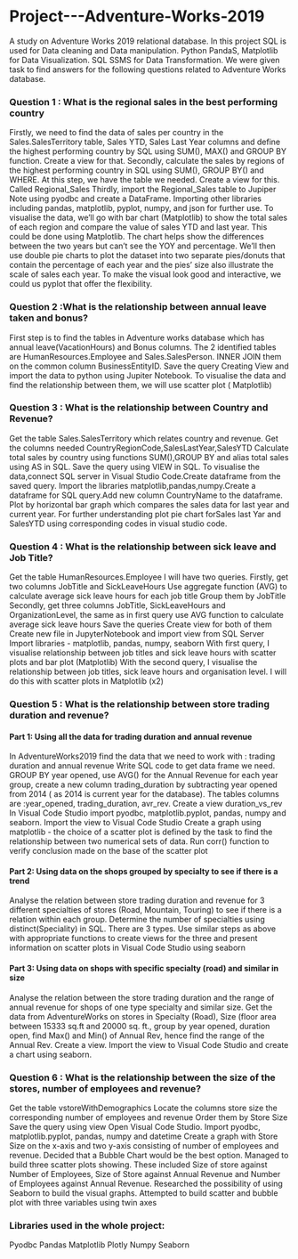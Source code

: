 # Project---Adventure-Works-2019
A study on Adventure Works 2019 relational database.
In this project SQL is used for Data cleaning and Data manipulation. Python PandaS, Matplotlib for Data Visualization. SQL SSMS for Data Transformation. We were given task to find answers for the following questions related to Adventure Works database.

### Question 1 :  What is the regional sales in the best performing country 

Firstly, we need to find the data of sales per country in the Sales.SalesTerritory table, Sales YTD, Sales Last Year columns and define the highest performing country by SQL using SUM(), MAX() and GROUP BY function. Create a view for that. 
Secondly, calculate the sales by regions of the highest performing country in SQL using SUM(), GROUP BY() and WHERE. At this step, we have the table we needed. Create a view for this. Called Regional_Sales
Thirdly, import the Regional_Sales table to Jupiper Note using pyodbc and create a DataFrame. Importing other libraries including pandas, matplotlib, pyplot, numpy, and json for further use.
To visualise the data, we’ll go with bar chart (Matplotlib) to show the total sales of each region and compare the value of sales YTD and last year. This could be done using Matplotlib. The chart helps show the differences between the two years but can’t see the YOY and percentage.
We’ll then use double pie charts to plot the dataset into two separate pies/donuts that contain the percentage of each year and the pies’ size also illustrate the scale of sales each year. To make the visual look good and interactive, we could us pyplot that offer the flexibility.

### Question 2 :What is the relationship between annual leave taken and bonus?

First step is to find  the tables in Adventure works database  which has annual leave(VacationHours) and Bonus columns.
The 2 identified tables are HumanResources.Employee and Sales.SalesPerson. 
INNER JOIN them on the common column BusinessEntityID.
Save the query Creating View and import the data to python using Jupiter Notebook.
To visualise the data and find the relationship between them, we will use scatter plot ( Matplotlib) 

### Question 3 : What is the relationship between Country and Revenue?

Get the table Sales.SalesTerritory which relates country and revenue.
Get the columns needed CountryRegionCode,SalesLastYear,SalesYTD
Calculate total sales by country using functions SUM(),GROUP BY and alias total sales using AS in SQL.
Save the query using VIEW in SQL.
To visualise the data,connect SQL server in Visual Studio Code.Create dataframe from the saved query.
Import the libraries matplotlib,pandas,numpy.Create a dataframe for SQL query.Add new column CountryName to the dataframe.
Plot by horizontal bar graph which compares the sales data for last year and current year.
For further understanding plot pie chart forSales last Yar and SalesYTD using corresponding codes in visual studio code.

### Question 4 : What is the relationship between sick leave and Job Title?

Get the table HumanResources.Employee
I will have two queries.
Firstly, get two columns JobTitle and SickLeaveHours
Use aggregate function (AVG) to calculate average sick leave hours for each job title
Group them by JobTitle 
Secondly, get three columns JobTitle, SickLeaveHours and OrganizationLevel, the same as in first query use AVG function to calculate average sick leave hours
Save the queries
Create view for both of them
Create new file in JupyterNotebook and import view from SQL Server
Import libraries - matplotlib, pandas, numpy, seaborn
With first query, I visualise relationship between job titles and sick leave hours with scatter plots and bar plot (Matplotlib)
With the second query, I visualise the relationship between job titles, sick leave hours and organisation level. I will do this with scatter plots in Matplotlib (x2)

### Question 5 : What is the relationship between store trading duration and revenue?

#### Part 1: Using all the data for trading duration and annual revenue
In AdventureWorks2019 find the data that we need to work with : trading duration and annual  revenue
Write SQL code to get data frame we need. GROUP BY year opened, use AVG() for the Annual Revenue for each year group, create a new column trading_duration by subtracting year opened from 2014 ( as 2014 is current year for the database). The tables columns are :year_opened, trading_duration, avr_rev.
Create a view duration_vs_rev
In Visual Code Studio import pyodbc, matplotlib.pyplot, pandas, numpy and seaborn.
Import the view to Visual Code Studio
Create a graph using matplotlib - the choice of  a scatter plot is defined by the task to find the relationship between two numerical sets of data.
Run corr() function to verify conclusion made on the base of the scatter plot
#### Part 2:	 Using data on the shops grouped by specialty to see if there is a trend
 Analyse the relation between store trading duration and revenue for 3 different specialties of stores (Road, Mountain, Touring) to see if there is a relation within each group.
Determine the number of specialties using distinct(Speciality) in SQL. There are 3 types. Use similar steps as above with appropriate functions to create views for the three and present information on scatter plots in Visual Code Studio using seaborn
#### Part 3:	Using data on shops with specific specialty (road) and similar in size 
Analyse the relation between the store  trading duration and the range of annual revenue for shops of one type specialty and similar size.
Get the data from AdventureWorks on stores in Specialty (Road), Size (floor area between 15333  sq.ft and 20000 sq. ft., group by year opened, duration open, find Max() and Min() of Annual Rev, hence find the range of the Annual Rev. Create a view.
Import  the view to Visual Code Studio and create a chart using seaborn. 

### Question 6 : What is the relationship between the size of the stores, number of employees and revenue?

Get the table vstoreWithDemographics
Locate the columns store size the corresponding number of employees and revenue
Order them by Store Size
Save the query using view
Open Visual Code Studio. Import pyodbc, matplotlib.pyplot, pandas, numpy and datetime
Create  a graph with Store Size on the x-axis and two y-axis consisting of number of employees and revenue. 
Decided that a Bubble Chart would be the best option. 
Managed to build three scatter plots showing. These included Size of store against Number of Employees, Size of Store against Annual Revenue and Number of Employees against Annual Revenue.
Researched the possibility of using Seaborn to build the visual graphs.
Attempted to build scatter and bubble plot with three variables using twin axes

### Libraries used in the whole project:
Pyodbc
Pandas
Matplotlib
Plotly
Numpy
Seaborn


